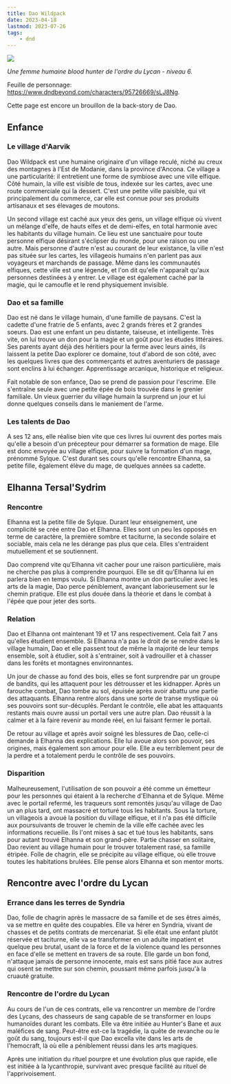 ```yaml
---
title: Dao Wildpack
date: 2023-04-18
lastmod: 2023-07-26
tags:
    - dnd
---
```


<img src="images/dnd_dao_wildpack.jpg">

_Une femme humaine blood hunter de l'ordre du Lycan - niveau 6._

Feuille de personnage: https://www.dndbeyond.com/characters/95726669/sLJ8Ng.

 Cette page est encore un brouillon de la back-story de Dao.

## Enfance 
### Le village d'Aarvik
Dao Wildpack est une humaine originaire d'un village reculé, niché au creux des montagnes à l'Est de Modanie, dans la province d'Ancona. Ce village a une particularité: il entretient une forme de symbiose avec une ville elfique. Côté humain, la ville est visible de tous, indexée sur les cartes, avec une route commerciale qui la dessert. C'est une petite ville paisible, qui vit principalement du commerce, car elle est connue pour ses produits artisanaux et ses élevages de moutons.

Un second village est caché aux yeux des gens, un village elfique où vivent un mélange d'elfe, de hauts elfes et de demi-elfes, en total harmonie avec les habitants du village humain. Ce lieu est une sanctuaire pour toute personne elfique désirant s'éclipser du monde, pour une raison ou une autre. Mais personne d'autre n'est au courant de leur existance, la ville n'est pas située sur les cartes, les villageois humains n'en parlent pas aux voyageurs et marchands de passage. Même dans les communautés elfiques, cette ville est une légende, et l'on dit qu'elle n'apparaît qu'aux personnes destinées à y entrer. Le village est également caché par la magie, qui le camoufle et le rend physiquement invisible.
### Dao et sa famille
Dao est né dans le village humain, d'une famille de paysans. C'est la cadette d'une fratrie de 5 enfants, avec 2 grands frères et 2 grandes soeurs. Dao est une enfant un peu distante, taiseuse, et intelligente. Très vite, on lui trouve un don pour la magie et un goût pour les études littéraires. Ses parents ayant déjà des héritiers pour la ferme avec leurs ainés, ils laissent la petite Dao explorer ce domaine, tout d'abord de son côté, avec les quelques livres que des commerçants et autres aventuriers de passage sont enclins à lui échanger. Apprentissage arcanique, historique et religieux. 

Fait notable de son enfance, Dao se prend de passion pour l'escrime. Elle s'entraîne seule avec une petite épée de bois trouvée dans le grenier familiale. Un vieux guerrier du village humain la surprend un jour et lui donne quelques conseils dans le maniement de l'arme.
### Les talents de Dao
A ses 12 ans, elle réalise bien vite que ces livres lui ouvrent des portes mais qu'elle a besoin d'un précepteur pour démarrer sa formation de mage. Elle est donc envoyée au village elfique, pour suivre la formation d'un mage, prénommé Sylque. C'est durant ses cours qu'elle rencontre Elhanna, sa petite fille, également élève du mage, de quelques années sa cadette.
## Elhanna Tersal'Sydrim
### Rencontre
Elhanna est la petite fille de Sylque. 
Durant leur enseignement, une complicité se crée entre Dao et Elhanna. Elles sont un peu les opposés en terme de caractère, la première sombre et taciturne, la seconde solaire et sociable, mais cela ne les dérange pas plus que cela. Elles s'entraident mutuellement et se soutiennent.

Dao comprend vite qu'Elhanna vit cacher pour une raison particulière, mais ne cherche pas plus à comprendre pourquoi. Elle se dit qu'Elhanna lui en parlera bien en temps voulu. Si Elhanna montre un don particulier avec les arts de la magie, Dao perce péniblement, avançant laborieusement sur le chemin pratique. Elle est plus douée dans la théorie et dans le combat à l'épée que pour jeter des sorts.
### Relation
Dao et Elhanna ont maintenant 19 et 17 ans respectivement. Cela fait 7 ans qu'elles étudient ensemble. Si Elhanna n'a pas le droit de se rendre dans le village humain, Dao et elle passent tout de même la majorité de leur temps ensemble, soit à étudier, soit à s'entrainer, soit à vadrouiller et à chasser dans les forêts et montagnes environnantes. 

Un jour de chasse au fond des bois, elles se font surprendre par un groupe de bandits, qui les attaquent pour les détrousser et les kidnapper. Après un farouche combat, Dao tombe au sol, épuisée après avoir abattu une partie des attaquants. Elhanna rentre alors dans une sorte de transe mystique où ses pouvoirs sont sur-décuplés. Perdant le contrôle, elle abat les attaquants restants mais ouvre aussi un portail vers une autre plan. Dao réussit à la calmer et à la faire revenir au monde réel, en lui faisant fermer le portail. 

De retour au village et après avoir soigné les blessures de Dao, celle-ci demande à Elhanna des explications. Elle lui avoue alors son pouvoir, ses origines, mais également son amour pour elle. Elle a eu terriblement peur de la perdre et a totalement perdu le contrôle de ses pouvoirs.
### Disparition
Malheureusement, l'utilisation de son pouvoir a été comme un émetteur pour les personnes qui étaient à la recherche d'Elhanna et de Sylque. Même avec le portail refermé, les traqueurs sont remontés jusqu'au village de Dao un an plus tard, ont massacré et torturé tous les habitants. Sous la torture, un villageois a avoué la position du village elfique, et il n'a pas été difficile aux poursuivants de trouver le chemin de la ville elfe cachée avec les informations recueilie. Ils l'ont mises à sac et tué tous les habitants, sans pour autant trouvé Elhanna et son grand-père. Partie chasser en solitaire, Dao revient au village humain pour le trouver totalement rasé, sa famille étripée. Folle de chagrin, elle se précipite au village elfique, où elle trouve toutes les habitations brulées. Elle pense alors Elhanna et son mentor morts.
## Rencontre avec l'ordre du Lycan
### Errance dans les terres de Syndria
Dao, folle de chagrin après le massacre de sa famille et de ses êtres aimés, va se mettre en quête des coupables. 
Elle va hérer en Syndria, vivant de chasses et de petits contrats de mercenariat. Si elle était une enfant plutôt réservée et taciturne, elle va se transformer en un adulte impatient et quelque peu brutal, usant de la force et de la violence quand les personnes en face d'elle se mettent en travers de sa route. Elle garde un bon fond, n'attaque jamais de personne innocente, mais est sans pitié face aux autres qui osent se mettre sur son chemin, poussant même parfois jusqu'à la cruauté gratuite.
### Rencontre de l'ordre du Lycan
Au cours de l'un de ces contrats, elle va rencontrer un membre de l'ordre des Lycans, des chasseurs de sang capable de se transformer en loups humanoïdes durant les combats. Elle va être initiée au Hunter's Bane et aux maléfices de sang. Peut-être est-ce la tragédie, la quête de revanche ou le goût du sang, toujours est-il que Dao excella vite dans les arts de l'hemocraft, là où elle a péniblement réussi dans les arts magiques.

Après une initiation du rituel pourpre et une évolution plus que rapide, elle est initiée à la lycanthropie, survivant avec presque facilité au rituel de l'apprivoisement.